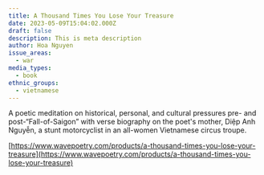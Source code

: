 ```yaml
---
title: A Thousand Times You Lose Your Treasure
date: 2023-05-09T15:04:02.000Z
draft: false
description: This is meta description
author: Hoa Nguyen
issue_areas:
  - war
media_types:
  - book
ethnic_groups:
  - vietnamese
---
```


A poetic meditation on historical, personal, and cultural pressures pre- and post-“Fall-of-Saigon” with verse biography on the poet's mother, Diệp Anh Nguyễn, a stunt motorcyclist in an all-women Vietnamese circus troupe.

[https://www.wavepoetry.com/products/a-thousand-times-you-lose-your-treasure](https://www.wavepoetry.com/products/a-thousand-times-you-lose-your-treasure)
